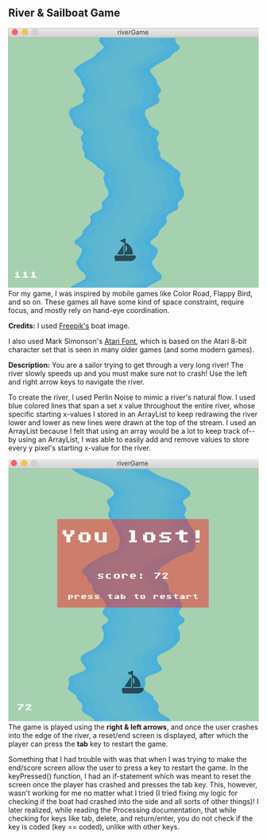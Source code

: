## River & Sailboat Game
![](game.png)
For my game, I was inspired by mobile games like Color Road, Flappy Bird, and so on. These games all have some kind of space constraint, require focus, and mostly rely on hand-eye coordination. 

**Credits:** 
I used [Freepik's](https://www.flaticon.com/authors/freepik) boat image.

I also used Mark Simonson's [Atari Font](https://www.fontspace.com/atari-classic-font-f30342), which is based on the Atari 8-bit character set that is seen in many older games (and some modern games).

**Description:** You are a sailor trying to get through a very long river! 
 The river slowly speeds up and you must make sure not to crash!
 Use the left and right arrow keys to navigate the river.
 
To create the river, I used Perlin Noise to mimic a river's natural flow. I used blue colored lines that span a set x value throughout the entire river, whose specific starting x-values I stored in an ArrayList to keep redrawing the river lower and lower as new lines were drawn at the top of the stream. I used an ArrayList because I felt that using an array would be a lot to keep track of-- by using an ArrayList, I was able to easily add and remove values to store every y pixel's starting x-value for the river. 

![](gameEnd.png)
The game is played using the **right & left arrows**, and once the user crashes into the edge of the river, a reset/end screen is displayed, after which the player can press the **tab** key to restart the game.

Something that I had trouble with was that when I was trying to make the end/score screen allow the user to press a key to restart the game. In the keyPressed() function, I had an if-statement which was meant to reset the screen once the player has crashed and presses the tab key. This, however, wasn't working for me no matter what I tried (I tried fixing my logic for checking if the boat had crashed into the side and all sorts of other things)! I later realized, while reading the Processing documentation, that while checking for keys like tab, delete, and return/enter, you do not check if the key is coded (key == coded), unlike with other keys.
